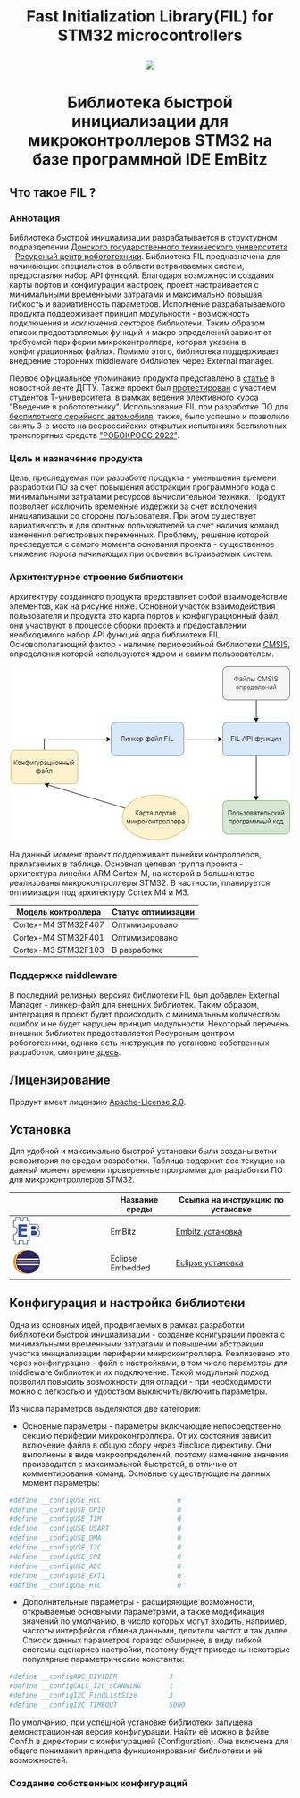 
<h1><p align="center"> 
Fast Initialization Library(FIL) for STM32 microcontrollers
</p></h1>
<p align="center"> 
<img src="https://user-images.githubusercontent.com/91759086/190248440-2ef2d1a1-0922-4964-92f6-a2ac908225ce.jpeg">
</p>
<h1><p align="center"> 
Библиотека быстрой инициализации для микроконтроллеров STM32 на базе программной IDE EmBitz
</p></h1>
<h3><p align="center"> 

## Что такое FIL ?

<h3>Аннотация</h3>

Библиотека быстрой инициализации разрабатывается в структурном подразделении [Донского государственного технического университета](https://donstu.ru/) - [Ресурсный центр робототехники](https://github.com/RCR-DSTU). Библиотека FIL предназначена для начинающих специалистов в области встраиваемых систем, предоставляя набор API функций. Благодаря возможности создания карты портов и конфигурации настроек, проект настраивается с минимальными временными затратами и максимально повышая гибкость и вариативность параметров. Исполнение разрабатываемого продукта поддерживает принцип модульности - возможность подключения и исключения секторов библиотеки. Таким образом список предоставляемых функций и макро определений зависит от требуемой периферии микроконтроллера, которая указана в конфигурационных файлах. Помимо этого, библиотека поддерживает внедрение сторонних middleware библиотек через External manager.

Первое официальное упоминание продукта представлено в [статье](https://donstu.ru/news/nauka/studenty-dgtu-predstavili-svoi-proekty-na-kongresse-molodykh-uchenykh/) в новостной ленте ДГТУ. Также проект был [протестирован](https://dzen.ru/media/donstu/v-resursnom-centre-robototehniki-dgtu-studentov-obuchaiut-na-mobilnyh-robotah-sobstvennogo-proizvodstva-63a19964c98aaa3ae26cade1) с участием студентов Т-университета, в рамках ведения элективного курса "Введение в робототехнику". Использование FIL при разработке ПО для [беспилотного серийного автомобиля](https://github.com/Casonka/Robocross), также, было успешно и позволило занять 3-е место на всероссийских открытых испытаниях беспилотных транспортных средств ["РОБОКРОСС 2022"](https://www.russianrobotics.ru/competition/robocros/).

<h3>Цель и назначение продукта</h3>
Цель, преследуемая при разработе продукта - уменьшения времени разработки ПО за счет повышения абстракции программного кода с минимальными затратами ресурсов вычислительной техники. Продукт позволяет исключить временные издержки за счет исключения инициализации со стороны пользователя. При этом существует вариативность и для опытных пользователей за счет наличия команд изменения регистровых переменных.
Проблему, решение которой преследуется с самого момента основания проекта - существенное снижение порога начинающих при освоении встраиваемых систем. 

<h3>Архитектурное строение библиотеки</h3>

Архитектуру созданного продукта представляет собой взаимодействие элементов, как на рисунке ниже. Основной участок взаимодействия пользователя и продукта это карта портов и конфигурационный файл, они участвуют в процессе сборки проекта и предоставлении необходимого набор API функций ядра библиотеки FIL. Основополагающий фактор - наличие периферийной библиотеки [CMSIS](https://developer.arm.com/tools-and-software/embedded/cmsis), определения которой используются ядром и самим пользователем.

<p align="center"> 
<img src=https://github.com/Casonka/FIL/blob/main/images/Architecture.jpg>
</p>

На данный момент проект поддерживает линейки контроллеров, прилагаемых в таблице. Основная целевая группа проекта - архитектура линейки ARM Cortex-M, на которой в большинстве реализованы микроконтроллеры STM32. В частности, планируется оптимизация под архитектуру Cortex M4 и M3.

| Модель контроллера | Статус оптимизации |
| ------ | ------ |
| Cortex-M4 STM32F407 | Оптимизировано |
| Cortex-M4 STM32F401 | Оптимизировано |
| Cortex-M3 STM32F103 | В разработке |

<h3>Поддержка middleware</h3>

В последний релизных версиях библиотеки FIL был добавлен External Manager - линкер-файл для внешних библиотек. Таким образом, интеграция в проект будет происходить с минимальным количеством ошибок и не будет нарушен принцип модульности. Некоторый перечень внешних библиотек предоставляется Ресурсным центром робототехники, однако есть инструкция по установке собственных разработок, смотрите [здесь]().

## Лицензирование

Продукт имеет лицензию [Apache-License 2.0](https://www.apache.org/licenses/LICENSE-2.0).

## Установка 

Для удобной и максимально быстрой установки были созданы ветки репозитория по средам разработки. Таблица содержит все текущие на данный момент времени проверенные программы для разработки ПО для микроконтроллеров STM32.

|  | Название среды | Ссылка на инструкцию по установке |
| ------ | ------ | ------ |
| <img width=30% src=https://github.com/Casonka/FIL/blob/main/images/EmBitz.png> | EmBitz | [Embitz установка](https://github.com/Casonka/FIL-EmBitzDeploy) |
| <img width=30% src=https://github.com/Casonka/FIL/blob/main/images/Eclipse.png> | Eclipse Embedded | [Eclipse установка](https://github.com/Casonka/FIL-EclipseDeploy) |

## Конфигурация и настройка библиотеки 

Одна из основных идей, продвигаемых в рамках разработки библиотеки быстрой инициализации - создание конигурации проекта с минимальными временными затратами и повышении абстракции участка инициализации периферии микроконтроллера. Реализовано это через конфигурацию - файл с настройками, в том числе параметры для middleware библиотек и их подключение. Такой модульный подход позволил повысить возможности для отладки - при необходимости можно с легкостью и удобством выключить/включить параметры.

Из числа параметров выделяются две категории:
- Основные параметры - параметры включающие непосредственно секцию периферии микроконтроллера. От их состояния зависит включение файла в общую сбору через #include директиву. Они выполнены в виде макроопределений, поэтому изменение значения производится с максимальной быстротой, в отличие от комментирования команд. Основные существующие на данных момент параметры:

```sh
#define __configUSE_RCC                   0
#define __configUSE_GPIO                  0
#define __configUSE_TIM                   0
#define __configUSE_USART                 0
#define __configUSE_DMA                   0
#define __configUSE_I2C                   0
#define __configUSE_SPI                   0
#define __configUSE_ADC                   0
#define __configUSE_EXTI                  0
#define __configUSE_RTC                   0
```

- Дополнительные параметры - расширяющие возможности, открываемые основными параметрами, а также модификация значений по умолчанию, в число которых могут входить, например, частоты интерфейсов обмена данными, делители частот и так далее. Список данных параметров гораздо обширнее, в виду гибкой системы сценариев настройки, поэтому будут приведены некоторые популярные параметрические константы:

```sh
#define __configADC_DIVIDER             3
#define __configCALC_I2C_SCANNING       1
#define __configI2C_FindListSize        3
#define __configI2C_TIMEOUT             5000
```
По умолчанию, при успешной установке библиотеки запущена демонстрационная версия конфигурации. Найти её можно в файле Conf.h в директории с конфигурацией (Configuration). Она включена для общего понимания принципа функционирования библиотеки и её возможностей.

<h3>Создание собственных конфигураций</h3>






